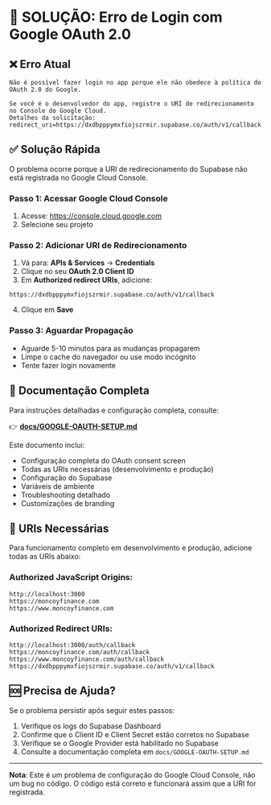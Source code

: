 # 🔐 SOLUÇÃO: Erro de Login com Google OAuth 2.0

## ❌ Erro Atual

```
Não é possível fazer login no app porque ele não obedece à política do OAuth 2.0 do Google.

Se você é o desenvolvedor do app, registre o URI de redirecionamento no Console do Google Cloud.
Detalhes da solicitação: redirect_uri=https://dxdbpppymxfiojszrmir.supabase.co/auth/v1/callback
```

## ✅ Solução Rápida

O problema ocorre porque a URI de redirecionamento do Supabase não está registrada no Google Cloud Console.

### Passo 1: Acessar Google Cloud Console

1. Acesse: https://console.cloud.google.com
2. Selecione seu projeto

### Passo 2: Adicionar URI de Redirecionamento

1. Vá para: **APIs & Services** → **Credentials**
2. Clique no seu **OAuth 2.0 Client ID**
3. Em **Authorized redirect URIs**, adicione:

```
https://dxdbpppymxfiojszrmir.supabase.co/auth/v1/callback
```

4. Clique em **Save**

### Passo 3: Aguardar Propagação

- Aguarde 5-10 minutos para as mudanças propagarem
- Limpe o cache do navegador ou use modo incógnito
- Tente fazer login novamente

## 📖 Documentação Completa

Para instruções detalhadas e configuração completa, consulte:

👉 **[docs/GOOGLE-OAUTH-SETUP.md](docs/GOOGLE-OAUTH-SETUP.md)**

Este documento inclui:
- Configuração completa do OAuth consent screen
- Todas as URIs necessárias (desenvolvimento e produção)
- Configuração do Supabase
- Variáveis de ambiente
- Troubleshooting detalhado
- Customizações de branding

## 🎯 URIs Necessárias

Para funcionamento completo em desenvolvimento e produção, adicione todas as URIs abaixo:

### Authorized JavaScript Origins:
```
http://localhost:3000
https://moncoyfinance.com
https://www.moncoyfinance.com
```

### Authorized Redirect URIs:
```
http://localhost:3000/auth/callback
https://moncoyfinance.com/auth/callback
https://www.moncoyfinance.com/auth/callback
https://dxdbpppymxfiojszrmir.supabase.co/auth/v1/callback
```

## 🆘 Precisa de Ajuda?

Se o problema persistir após seguir estes passos:

1. Verifique os logs do Supabase Dashboard
2. Confirme que o Client ID e Client Secret estão corretos no Supabase
3. Verifique se o Google Provider está habilitado no Supabase
4. Consulte a documentação completa em `docs/GOOGLE-OAUTH-SETUP.md`

---

**Nota**: Este é um problema de configuração do Google Cloud Console, não um bug no código. O código está correto e funcionará assim que a URI for registrada.
